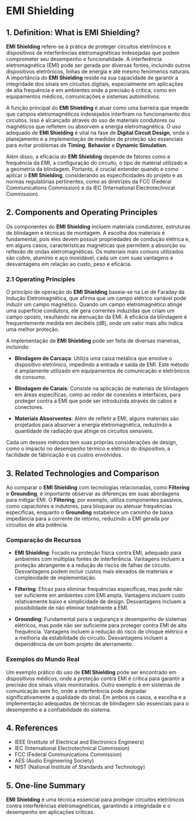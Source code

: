 # EMI Shielding

## 1. Definition: What is **EMI Shielding**?
**EMI Shielding** refere-se à prática de proteger circuitos eletrônicos e dispositivos de interferências eletromagnéticas indesejadas que podem comprometer seu desempenho e funcionalidade. A interferência eletromagnética (EMI) pode ser gerada por diversas fontes, incluindo outros dispositivos eletrônicos, linhas de energia e até mesmo fenômenos naturais. A importância do **EMI Shielding** reside na sua capacidade de garantir a integridade dos sinais em circuitos digitais, especialmente em aplicações de alta frequência e em ambientes onde a precisão é crítica, como em equipamentos médicos, comunicações e sistemas automotivos.

A função principal do **EMI Shielding** é atuar como uma barreira que impede que campos eletromagnéticos indesejados interfiram no funcionamento dos circuitos. Isso é alcançado através do uso de materiais condutores ou magnéticos que refletem ou absorvem a energia eletromagnética. O uso adequado de **EMI Shielding** é vital na fase de **Digital Circuit Design**, onde o planejamento e a implementação de medidas de proteção são essenciais para evitar problemas de **Timing**, **Behavior** e **Dynamic Simulation**. 

Além disso, a eficácia do **EMI Shielding** depende de fatores como a frequência da EMI, a configuração do circuito, o tipo de material utilizado e a geometria da blindagem. Portanto, é crucial entender quando e como aplicar o **EMI Shielding**, considerando as especificidades do projeto e as normas regulatórias pertinentes, como as diretrizes da FCC (Federal Communications Commission) e da IEC (International Electrotechnical Commission).

## 2. Components and Operating Principles
Os componentes do **EMI Shielding** incluem materiais condutores, estruturas de blindagem e técnicas de montagem. A escolha dos materiais é fundamental, pois eles devem possuir propriedades de condução elétrica e, em alguns casos, características magnéticas que permitem a absorção ou reflexão de ondas eletromagnéticas. Os materiais mais comuns utilizados são cobre, alumínio e aço inoxidável, cada um com suas vantagens e desvantagens em relação ao custo, peso e eficácia.

### 2.1 Operating Principles
O princípio de operação do **EMI Shielding** baseia-se na Lei de Faraday da Indução Eletromagnética, que afirma que um campo elétrico variável pode induzir um campo magnético. Quando um campo eletromagnético atinge uma superfície condutora, ele gera correntes induzidas que criam um campo oposto, resultando na atenuação da EMI. A eficácia da blindagem é frequentemente medida em decibéis (dB), onde um valor mais alto indica uma melhor proteção.

A implementação de **EMI Shielding** pode ser feita de diversas maneiras, incluindo:

- **Blindagem de Carcaça**: Utiliza uma caixa metálica que envolve o dispositivo eletrônico, impedindo a entrada e saída de EMI. Este método é amplamente utilizado em equipamentos de comunicação e eletrônicos de consumo.
  
- **Blindagem de Canais**: Consiste na aplicação de materiais de blindagem em áreas específicas, como ao redor de conexões e interfaces, para proteger contra a EMI que pode ser introduzida através de cabos e conectores.

- **Materiais Absorventes**: Além de refletir a EMI, alguns materiais são projetados para absorver a energia eletromagnética, reduzindo a quantidade de radiação que atinge os circuitos sensíveis.

Cada um desses métodos tem suas próprias considerações de design, como o impacto no desempenho térmico e elétrico do dispositivo, a facilidade de fabricação e os custos envolvidos.

## 3. Related Technologies and Comparison
Ao comparar o **EMI Shielding** com tecnologias relacionadas, como **Filtering** e **Grounding**, é importante observar as diferenças em suas abordagens para mitigar EMI. O **Filtering**, por exemplo, utiliza componentes passivos, como capacitores e indutores, para bloquear ou atenuar frequências específicas, enquanto o **Grounding** estabelece um caminho de baixa impedância para a corrente de retorno, reduzindo a EMI gerada por circuitos de alta potência.

### Comparação de Recursos
- **EMI Shielding**: Focado na proteção física contra EMI, adequado para ambientes com múltiplas fontes de interferência. Vantagens incluem a proteção abrangente e a redução de riscos de falhas de circuito. Desvantagens podem incluir custos mais elevados de materiais e complexidade de implementação.
  
- **Filtering**: Eficaz para eliminar frequências específicas, mas pode não ser suficiente em ambientes com EMI ampla. Vantagens incluem custo relativamente baixo e simplicidade de design. Desvantagens incluem a possibilidade de não eliminar totalmente a EMI.

- **Grounding**: Fundamental para a segurança e desempenho de sistemas elétricos, mas pode não ser suficiente para proteger contra EMI de alta frequência. Vantagens incluem a redução do risco de choque elétrico e a melhoria da estabilidade do circuito. Desvantagens incluem a dependência de um bom projeto de aterramento.

### Exemplos do Mundo Real
Um exemplo prático do uso de **EMI Shielding** pode ser encontrado em dispositivos médicos, onde a proteção contra EMI é crítica para garantir a precisão dos sinais vitais monitorados. Outro exemplo é em sistemas de comunicação sem fio, onde a interferência pode degradar significativamente a qualidade do sinal. Em ambos os casos, a escolha e a implementação adequadas de técnicas de blindagem são essenciais para o desempenho e a confiabilidade do sistema.

## 4. References
- IEEE (Institute of Electrical and Electronics Engineers)
- IEC (International Electrotechnical Commission)
- FCC (Federal Communications Commission)
- AES (Audio Engineering Society)
- NIST (National Institute of Standards and Technology)

## 5. One-line Summary
**EMI Shielding** é uma técnica essencial para proteger circuitos eletrônicos contra interferências eletromagnéticas, garantindo a integridade e o desempenho em aplicações críticas.